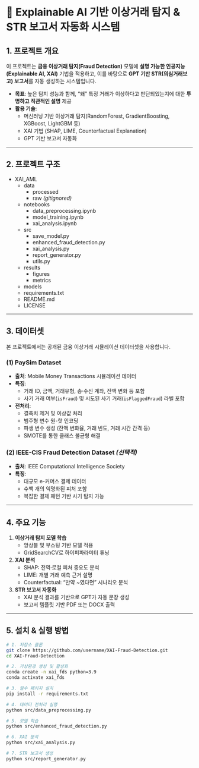 # 📄 Explainable AI 기반 이상거래 탐지 & STR 보고서 자동화 시스템

## 1. 프로젝트 개요

이 프로젝트는 **금융 이상거래 탐지(Fraud Detection)** 모델에 **설명 가능한 인공지능(Explainable AI, XAI)** 기법을 적용하고, 이를 바탕으로 **GPT 기반 STR(의심거래보고) 보고서**를 자동 생성하는 시스템입니다.

- **목표**: 높은 탐지 성능과 함께, “왜” 특정 거래가 이상하다고 판단되었는지에 대한 **투명하고 직관적인 설명** 제공
- **활용 기술**:
  - 머신러닝 기반 이상거래 탐지(RandomForest, GradientBoosting, XGBoost, LightGBM 등)
  - XAI 기법 (SHAP, LIME, Counterfactual Explanation)
  - GPT 기반 보고서 자동화

---

## 2. 프로젝트 구조

- XAI_AML
  - data
    - processed
    - raw *(gitignored)*
  - notebooks
    - data_preprocessing.ipynb
    - model_training.ipynb
    - xai_analysis.ipynb
  - src
    - save_model.py
    - enhanced_fraud_detection.py
    - xai_analysis.py
    - report_generator.py
    - utils.py
  - results
    - figures
    - metrics
  - models
  - requirements.txt
  - README.md
  - LICENSE


---

## 3. 데이터셋

본 프로젝트에서는 공개된 금융 이상거래 시뮬레이션 데이터셋을 사용합니다.

### (1) PaySim Dataset

- **출처**: Mobile Money Transactions 시뮬레이션 데이터
- **특징**:
  - 거래 ID, 금액, 거래유형, 송·수신 계좌, 잔액 변화 등 포함
  - 사기 거래 여부(`isFraud`) 및 시도된 사기 거래(`isFlaggedFraud`) 라벨 포함
- **전처리**:
  - 결측치 제거 및 이상값 처리
  - 범주형 변수 원-핫 인코딩
  - 파생 변수 생성 (잔액 변화율, 거래 빈도, 거래 시간 간격 등)
  - SMOTE를 통한 클래스 불균형 해결

### (2) IEEE-CIS Fraud Detection Dataset _(선택적)_

- **출처**: IEEE Computational Intelligence Society
- **특징**:
  - 대규모 e-커머스 결제 데이터
  - 수백 개의 익명화된 피처 포함
  - 복잡한 결제 패턴 기반 사기 탐지 가능

---

## 4. 주요 기능

1. **이상거래 탐지 모델 학습**
   - 앙상블 및 부스팅 기반 모델 적용
   - GridSearchCV로 하이퍼파라미터 튜닝
2. **XAI 분석**
   - SHAP: 전역·로컬 피처 중요도 분석
   - LIME: 개별 거래 예측 근거 설명
   - Counterfactual: “만약 ~였다면” 시나리오 분석
3. **STR 보고서 자동화**
   - XAI 분석 결과를 기반으로 GPT가 자동 문장 생성
   - 보고서 템플릿 기반 PDF 또는 DOCX 출력

---

## 5. 설치 & 실행 방법

```bash
# 1. 저장소 클론
git clone https://github.com/username/XAI-Fraud-Detection.git
cd XAI-Fraud-Detection

# 2. 가상환경 생성 및 활성화
conda create -n xai_fds python=3.9
conda activate xai_fds

# 3. 필수 패키지 설치
pip install -r requirements.txt

# 4. 데이터 전처리 실행
python src/data_preprocessing.py

# 5. 모델 학습
python src/enhanced_fraud_detection.py

# 6. XAI 분석
python src/xai_analysis.py

# 7. STR 보고서 생성
python src/report_generator.py
```
